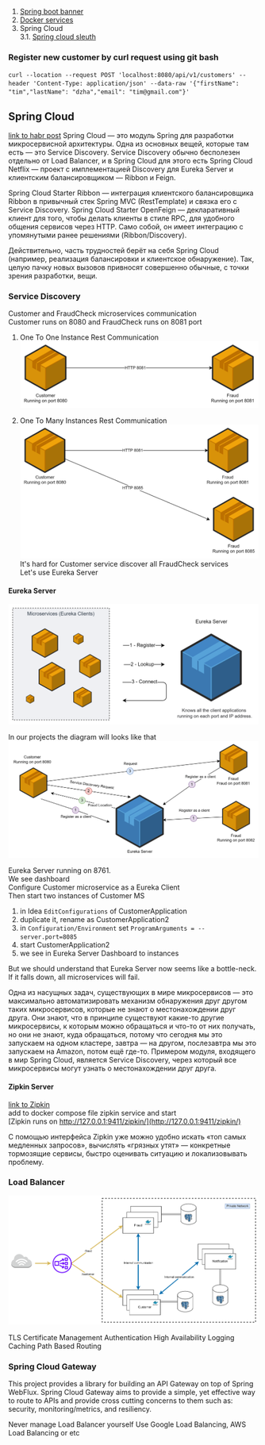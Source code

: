 1. [Spring boot banner](resources/md/springboot-banner.md)
2. [Docker services](resources/md/docker-services.md)  
3. Spring Cloud  
3.1. [Spring cloud sleuth](resources/md/spring-cloud-sleuth.md)


### Register new customer by curl request using git bash
`curl --location --request POST 'localhost:8080/api/v1/customers' --header 'Content-Type: application/json' --data-raw '{"firstName": "tim","lastName": "dzha","email": "tim@gmail.com"}'`

## Spring Cloud
[link to habr post](https://habr.com/ru/company/jugru/blog/341026/)
Spring Cloud — это модуль Spring для разработки микросервисной архитектуры.
Одна из основных вещей, которые там есть — это Service Discovery.
Service Discovery обычно бесполезен отдельно от Load Balancer,
и в Spring Cloud для этого есть Spring Cloud Netflix —
проект с имплементацией Discovery для Eureka Server и
клиентским балансировщиком — Ribbon и Feign.

Spring Cloud Starter Ribbon — интеграция клиентского балансировщика Ribbon
в привычный стек Spring MVC (RestTemplate) и связка его с Service Discovery.
Spring Cloud Starter OpenFeign — декларативный клиент для того,
чтобы делать клиенты в стиле RPC, для удобного общения сервисов через HTTP.
Само собой, он имеет интеграцию с упомянутыми ранее решениями (Ribbon/Discovery).

Действительно, часть трудностей берёт на себя Spring Cloud
(например, реализация балансировки и клиентское обнаружение).
Так, целую пачку новых вызовов привносят совершенно обычные,
с точки зрения разработки, вещи.

### Service Discovery
Customer and FraudCheck microservices communication  
Customer runs on 8080 and  FraudCheck runs on 8081 port
1. One To One Instance Rest Communication
![one-to-one-instance-rest-communication](resources/img/one-to-one-instance-rest-communication.png)

2. One To Many Instances Rest Communication
![one-to-many-instance-rest-communication](resources/img/one-to-many-instance-rest-communication.png)
It's hard for Customer service discover all FraudCheck services  
Let's use Eureka Server

#### Eureka Server
![eureka-service-discovery-example](resources/img/eureka-service-discovery-example.png)

In our projects the diagram will looks like that
![eureka-service-discovery](resources/img/eureka-service-discovery.png)

Eureka Server running on 8761.  
We see dashboard  
Configure Customer microservice as a Eureka Client  
Then start two instances of Customer MS
1. in Idea `EditConfigurations` of CustomerApplication
2. duplicate it, rename as CustomerApplication2
3. in `Configuration/Environment` set `ProgramArguments = --server.port=8085`
4. start CustomerApplication2
5. we see in Eureka Server Dashboard to instances

But we should understand that Eureka Server now seems like a bottle-neck.   
If it falls down, all microservices will fail. 

Одна из насущных задач, существующих в мире микросервисов —
это максимально автоматизировать механизм обнаружения друг другом таких микросервисов,
которые не знают о местонахождении друг друга.
Они знают, что в принципе существуют какие-то другие микросервисы,
к которым можно обращаться и что-то от них получать,
но они не знают, куда обращаться,
потому что сегодня мы это запускаем на одном кластере,
завтра — на другом, послезавтра мы это запускаем на Amazon, потом ещё где-то.
Примером модуля, входящего в мир Spring Cloud, является Service Discovery,
через который все микросервисы могут узнать о местонахождении друг друга.



#### Zipkin Server
[link to Zipkin](https://zipkin.io/pages/quickstart)  
add to docker compose file zipkin service and start  
[Zipkin runs on http://127.0.0.1:9411/zipkin/](http://127.0.0.1:9411/zipkin/)  

С помощью интерфейса Zipkin уже можно удобно искать «топ самых медленных запросов»,
вычислять «грязных утят» — конкретные тормозящие сервисы,
быстро оценивать ситуацию и локализовывать проблему.

### Load Balancer
![load-balancer](resources/img/load-balancer.png)

TLS
Certificate Management
Authentication
High Availability
Logging
Caching
Path Based Routing


### Spring Cloud Gateway
This project provides a library for building an API Gateway on top of Spring WebFlux. 
Spring Cloud Gateway aims to provide a simple, yet effective way to route to APIs and 
provide cross cutting concerns to them such as: security, monitoring/metrics, and resiliency.

Never manage Load Balancer yourself
Use Google Load Balancing, AWS Load Balancing or etc
